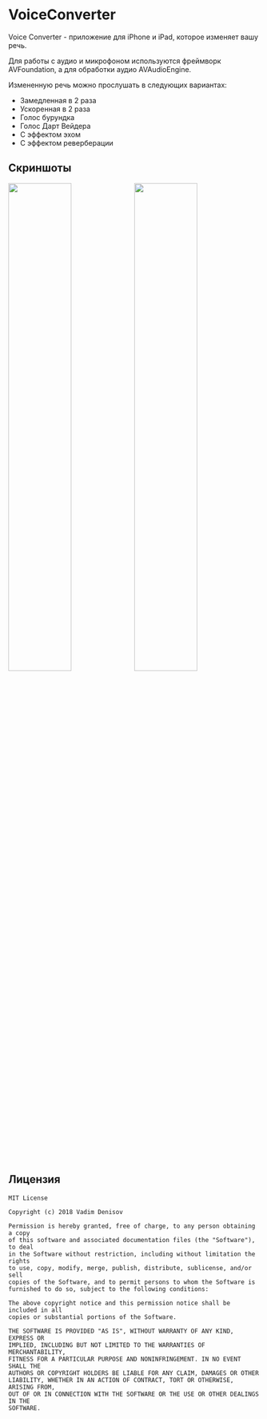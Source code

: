 # VoiceConverter
Voice Converter - приложение для iPhone и iPad, которое изменяет вашу речь. 

Для работы с аудио и микрофоном используются фреймворк AVFoundation, а для обработки аудио AVAudioEngine.

Измененную речь можно прослушать в следующих вариантах:
+ Замедленная в 2 раза
+ Ускоренная в 2 раза
+ Голос бурундка
+ Голос Дарт Вейдера
+ С эффектом эхом
+ С эффектом реверберации

## Скриншоты
<img src="https://user-images.githubusercontent.com/16274235/45208481-1f0b1200-b2a4-11e8-82e9-c66fa2b80e8e.png" width=50%/><img src="https://user-images.githubusercontent.com/16274235/45208484-203c3f00-b2a4-11e8-935b-28670788cd82.png" width=50%/>

## Лицензия
    MIT License

    Copyright (c) 2018 Vadim Denisov

    Permission is hereby granted, free of charge, to any person obtaining a copy
    of this software and associated documentation files (the "Software"), to deal
    in the Software without restriction, including without limitation the rights
    to use, copy, modify, merge, publish, distribute, sublicense, and/or sell
    copies of the Software, and to permit persons to whom the Software is
    furnished to do so, subject to the following conditions:

    The above copyright notice and this permission notice shall be included in all
    copies or substantial portions of the Software.

    THE SOFTWARE IS PROVIDED "AS IS", WITHOUT WARRANTY OF ANY KIND, EXPRESS OR
    IMPLIED, INCLUDING BUT NOT LIMITED TO THE WARRANTIES OF MERCHANTABILITY,
    FITNESS FOR A PARTICULAR PURPOSE AND NONINFRINGEMENT. IN NO EVENT SHALL THE
    AUTHORS OR COPYRIGHT HOLDERS BE LIABLE FOR ANY CLAIM, DAMAGES OR OTHER
    LIABILITY, WHETHER IN AN ACTION OF CONTRACT, TORT OR OTHERWISE, ARISING FROM,
    OUT OF OR IN CONNECTION WITH THE SOFTWARE OR THE USE OR OTHER DEALINGS IN THE
    SOFTWARE.
